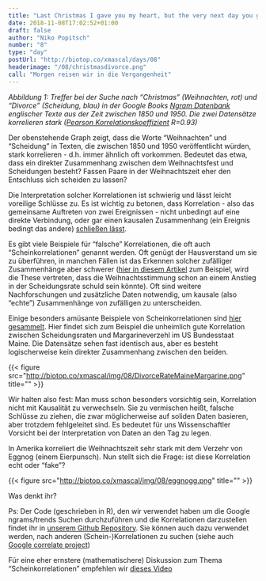 ```yaml
---
title: "Last Christmas I gave you my heart, but the very next day you gave it away..."
date: 2018-11-08T17:02:52+01:00
draft: false
author: "Niko Popitsch"
number: "8"
type: "day"
postUrl: "http://biotop.co/xmascal/days/08"
headerimage: "/08/christmasdivorce.png"
call: "Morgen reisen wir in die Vergangenheit"
---
```

*Abbildung 1: Treffer bei der Suche nach “Christmas” (Weihnachten, rot) und “Divorce” (Scheidung, blau)  in der Google Books [Ngram Datenbank](https://books.google.com/ngrams/graph?content=christmas%2Cdivorce&case_insensitive=on&year_start=1800&year_end=1950&corpus=15&smoothing=3&share=&direct_url=t4%3B%2Cchristmas%3B%2Cc0%3B%2Cs0%3B%3BChristmas%3B%2Cc0%3B%3BCHRISTMAS%3B%2Cc0%3B.t4%3B%2Cdivorce%3B%2Cc0%3B%2Cs0%3B%3Bdivorce%3B%2Cc0%3B%3BDivorce%3B%2Cc0%3B%3BDIVORCE%3B%2Cc0)  englischer Texte aus der Zeit zwischen 1850 und 1950. Die zwei Datensätze korrelieren stark ([Pearson Korrelationskoeffizient](https://en.wikipedia.org/wiki/Pearson_correlation_coefficient) R=0.93)*

Der obenstehende Graph zeigt, dass die Worte “Weihnachten” und “Scheidung” in Texten, die zwischen 1850 und 1950 veröffentlicht würden, stark korrelieren - d.h. immer ähnlich oft vorkommen. Bedeutet das etwa, dass ein direkter Zusammenhang zwischen dem Weihnachtsfest und Scheidungen besteht? Fassen Paare in der Weihnachtszeit eher den Entschluss sich scheiden zu lassen?

Die Interpretation solcher Korrelationen ist schwierig und lässt leicht voreilige Schlüsse zu. Es ist wichtig zu betonen, dass Korrelation - also das gemeinsame Auftreten von zwei Ereignissen -  nicht unbedingt auf eine direkte Verbindung, oder gar einen kausalen Zusammenhang (ein Ereignis bedingt das andere) [schließen lässt](https://en.wikipedia.org/wiki/Correlation_does_not_imply_causation).

Es gibt viele Beispiele für “falsche” Korrelationen, die oft auch “Scheinkorrelationen” genannt werden. Oft genügt der Hausverstand um sie zu überführen, in manchen Fällen ist das Erkennen solcher zufälliger Zusammenhänge aber schwerer ([hier in diesem Artikel](https://www.wilson-nesbitt.com/news-updates/Divorce/7282/Why-do-divorce-rates-double-over-Christmas) zum Beispiel, wird die These vertreten, dass die Weihnachtsstimmung schon an einem Anstieg in der Scheidungsrate schuld sein könnte). Oft sind weitere Nachforschungen und zusätzliche Daten notwendig, um kausale (also “echte”) Zusammenhänge von zufälligen zu unterscheiden.

Einige besonders amüsante Beispiele von Scheinkorrelationen sind [hier gesammelt](http://www.tylervigen.com/spurious-correlations).
Hier findet sich zum Beispiel die unheimlich gute Korrelation zwischen Scheidungsraten und Margarineverzehl im US Bundesstaat Maine. Die Datensätze sehen fast identisch aus, aber es besteht logischerweise kein direkter Zusammenhang zwischen den beiden.

{{< figure src="http://biotop.co/xmascal/img/08/DivorceRateMaineMargarine.png" title="" >}}

Wir halten also fest: Man muss schon besonders vorsichtig sein, Korrelation nicht mit Kausalität zu verwechseln. Sie zu vermischen heißt, falsche Schlüsse zu ziehen, die zwar möglicherweise auf soliden Daten basieren, aber trotzdem fehlgeleitet sind. Es bedeutet für uns Wissenschaftler Vorsicht bei der Interpretation von Daten an den Tag zu legen.

In Amerika korreliert die Weihnachtszeit sehr stark mit dem Verzehr von Eggnog (einem Eierpunsch). Nun stellt sich die Frage: ist diese Korrelation echt oder “fake”?

{{< figure src="http://biotop.co/xmascal/img/08/eggnogg.png" title="" >}}

Was denkt ihr?

<!--more-->

Ps:
Der Code (geschrieben in R), den wir verwendet haben um die Google ngrams/trends Suchen durchzuführen und die Korrelationen darzustellen findet ihr in [unserem Github Repository](https://github.com/biotop/spurious-correlations-christmas.git). Sie können auch dazu verwendet werden, nach anderen (Schein-)Korrelationen zu suchen (siehe auch [Google correlate project](https://www.google.com/trends/correlate))

Für eine eher ernstere (mathematischere) Diskussion zum Thema “Scheinkorrelationen” empfehlen wir [dieses Video](https://www.khanacademy.org/math/probability/scatterplots-a1/creating-interpreting-scatterplots/v/correlation-and-causality)
